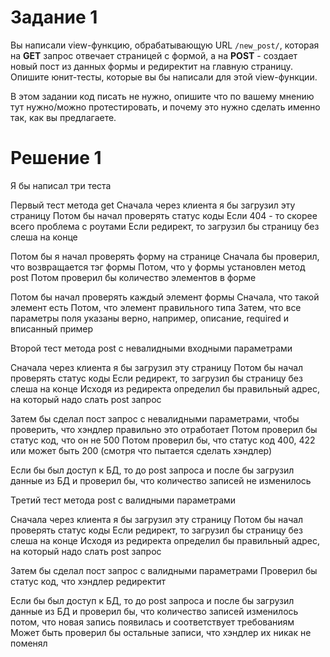 # Задание 1

Вы написали view-функцию, обрабатывающую URL `/new_post/`, которая на **GET** запрос отвечает страницей с формой, а на **POST** - создает новый пост из данных формы и редиректит на главную страницу.  
Опишите юнит-тесты, которые вы бы написали для этой view-функции.  

В этом задании код писать не нужно, опишите что по вашему мнению тут нужно/можно протестировать, и почему это нужно сделать именно так, как вы предлагаете.


# Решение 1

Я бы написал три теста

Первый тест метода get
Сначала через клиента я бы загрузил эту страницу
Потом бы начал проверять статус коды
Если 404 - то скорее всего проблема с роутами
Если редирект, то загрузил бы страницу без слеша на конце

Потом бы я начал проверять форму на странице
Сначала бы проверил, что возвращается тэг формы
Потом, что у формы установлен метод post
Потом проверил бы количество элементов в форме

Потом бы начал проверять каждый элемент формы
Сначала, что такой элемент есть
Потом, что элемент правильного типа
Затем, что все параметры поля указаны верно, например, описание, required и вписанный пример 


Второй тест метода post с невалидными входными параметрами

Сначала через клиента я бы загрузил эту страницу
Потом бы начал проверять статус коды
Если редирект, то загрузил бы страницу без слеша на конце
Исходя из редиректа определил бы правильный адрес, на который надо слать post запрос

Затем бы сделал пост запрос с невалидными параметрами, чтобы проверить, что хэндлер правильно это отработает
Потом проверил бы статус код, что он не 500
Потом проверил бы, что статус код 400, 422 или может быть 200 (смотря что пытается сделать хэндлер)

Если бы был доступ к БД, то до post запроса и после бы загрузил данные из БД и проверил бы, что количество записей не изменилось


Третий тест метода post с валидными параметрами

Сначала через клиента я бы загрузил эту страницу
Потом бы начал проверять статус коды
Если редирект, то загрузил бы страницу без слеша на конце
Исходя из редиректа определил бы правильный адрес, на который надо слать post запрос

Затем бы сделал пост запрос с валидными параметрами
Проверил бы статус код, что хэндлер редиректит

Если бы был доступ к БД, то до post запроса и после бы загрузил данные из БД и проверил бы, что количество записей изменилось
потом, что новая запись появилась и соответствует требованиям
Может быть проверил бы остальные записи, что хэндлер их никак не поменял
